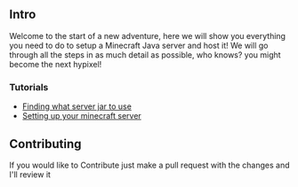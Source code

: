 ## Intro
Welcome to the start of a new adventure, here we will show you everything you need to do to setup a Minecraft Java server and host it! We will go through all the steps in as much detail as possible, who knows? you might become the next hypixel! 

### Tutorials
- [Finding what server jar to use](https://github.com/JustDoom/anything-minecraft/blob/main/tutorials/Finding%20what%20server%20jar%20to%20use.md)
- [Setting up your minecraft server](https://github.com/JustDoom/anything-minecraft/blob/main/tutorials/Setting%20up%20your%20minecraft%20server.md#intro)

## Contributing 
If you would like to Contribute just make a pull request with the changes and I'll review it

